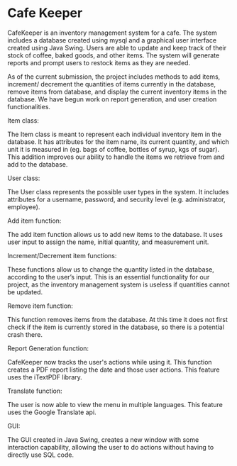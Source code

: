 # Cafe Keeper

CafeKeeper is an inventory management system for a cafe. The system includes a database created using mysql and a graphical user interface created using Java Swing. Users are able to update and keep track of their stock of coffee, baked goods, and other items. The system will generate reports and prompt users to restock items as they are needed.

As of the current submission, the project includes methods to add items, increment/ decrement the quantities of items currently in the database, remove items from database, and display the current inventory items in the database. We have begun work on report generation, and user creation functionalities. 

Item class:

The Item class is meant to represent each individual inventory item in the database. It has attributes for the item name, its current quantity, and which unit it is measured in (eg. bags of coffee, bottles of syrup, kgs of sugar). This addition improves our ability to handle the items we retrieve from and add to the database.

User class:

The User class represents the possible user types in the system. It includes attributes for a username, password, and security level (e.g. administrator, employee).

Add item function:

The add item function allows us to add new items to the database. It uses user input to assign the name, initial quantity, and measurement unit.

Increment/Decrement item functions:

These functions allow us to change the quantity listed in the database, according to the user’s input. This is an essential functionality for our project, as the inventory management system is useless if quantities cannot be updated.

Remove item function:

This function removes items from the database. At this time it does not first check if the item is currently stored in the database, so there is a potential crash there.

Report Generation function:

CafeKeeper now tracks the user's actions while using it. This function creates a PDF report listing the date and  those user actions. This feature uses the iTextPDF library.

Translate function:

The user is now able to view the menu in multiple languages. This feature uses the Google Translate api.

GUI:

The GUI created in Java Swing, creates a new window with some interaction capability, allowing the user to do actions without having to directly use SQL code.
